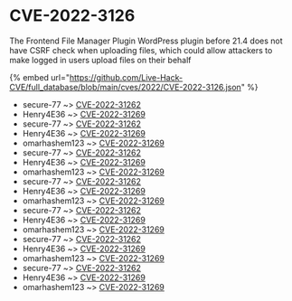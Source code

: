 # CVE-2022-3126

The Frontend File Manager Plugin WordPress plugin before 21.4 does not have CSRF check when uploading files, which could allow attackers to make logged in users upload files on their behalf

{% embed url="https://github.com/Live-Hack-CVE/full_database/blob/main/cves/2022/CVE-2022-3126.json" %}


* secure-77 ~> [CVE-2022-31262](https://www.alice-snow.ru/2022/database/cve-2022-3126/cve-2022-31262-secure-77)
* Henry4E36 ~> [CVE-2022-31269](https://www.alice-snow.ru/2022/database/cve-2022-3126/cve-2022-31269-henry4e36)
* secure-77 ~> [CVE-2022-31262](https://www.alice-snow.ru/2022/database/cve-2022-3126/cve-2022-31262-secure-77)
* Henry4E36 ~> [CVE-2022-31269](https://www.alice-snow.ru/2022/database/cve-2022-3126/cve-2022-31269-henry4e36)
* omarhashem123 ~> [CVE-2022-31269](https://www.alice-snow.ru/2022/database/cve-2022-3126/cve-2022-31269-omarhashem123)
* secure-77 ~> [CVE-2022-31262](https://www.alice-snow.ru/2022/database/cve-2022-3126/cve-2022-31262-secure-77)
* Henry4E36 ~> [CVE-2022-31269](https://www.alice-snow.ru/2022/database/cve-2022-3126/cve-2022-31269-henry4e36)
* omarhashem123 ~> [CVE-2022-31269](https://www.alice-snow.ru/2022/database/cve-2022-3126/cve-2022-31269-omarhashem123)
* secure-77 ~> [CVE-2022-31262](https://www.alice-snow.ru/2022/database/cve-2022-3126/cve-2022-31262-secure-77)
* Henry4E36 ~> [CVE-2022-31269](https://www.alice-snow.ru/2022/database/cve-2022-3126/cve-2022-31269-henry4e36)
* omarhashem123 ~> [CVE-2022-31269](https://www.alice-snow.ru/2022/database/cve-2022-3126/cve-2022-31269-omarhashem123)
* secure-77 ~> [CVE-2022-31262](https://www.alice-snow.ru/2022/database/cve-2022-3126/cve-2022-31262-secure-77)
* Henry4E36 ~> [CVE-2022-31269](https://www.alice-snow.ru/2022/database/cve-2022-3126/cve-2022-31269-henry4e36)
* omarhashem123 ~> [CVE-2022-31269](https://www.alice-snow.ru/2022/database/cve-2022-3126/cve-2022-31269-omarhashem123)
* secure-77 ~> [CVE-2022-31262](https://www.alice-snow.ru/2022/database/cve-2022-3126/cve-2022-31262-secure-77)
* Henry4E36 ~> [CVE-2022-31269](https://www.alice-snow.ru/2022/database/cve-2022-3126/cve-2022-31269-henry4e36)
* omarhashem123 ~> [CVE-2022-31269](https://www.alice-snow.ru/2022/database/cve-2022-3126/cve-2022-31269-omarhashem123)
* secure-77 ~> [CVE-2022-31262](https://www.alice-snow.ru/2022/database/cve-2022-3126/cve-2022-31262-secure-77)
* Henry4E36 ~> [CVE-2022-31269](https://www.alice-snow.ru/2022/database/cve-2022-3126/cve-2022-31269-henry4e36)
* omarhashem123 ~> [CVE-2022-31269](https://www.alice-snow.ru/2022/database/cve-2022-3126/cve-2022-31269-omarhashem123)